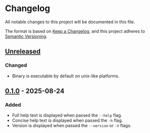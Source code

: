 # Changelog

All notable changes to this project will be documented in this file.

The format is based on [Keep a Changelog](https://keepachangelog.com/en/1.1.0/),
and this project adheres to [Semantic Versioning](https://semver.org/spec/v2.0.0.html).

## [Unreleased]

### Changed

- Binary is executable by default on unix-like platforms.

## [0.1.0] - 2025-08-24

### Added

- Full help text is displayed when passed the `--help` flag.
- Concise help text is displayed when passed the `-h` flag.
- Version is displayed when passed the `--version` or `-V` flags.

[unreleased]: https://github.com/libertynj/eoclu/compare/v0.1.0...HEAD
[0.1.0]: https://github.com/libertynj/eoclu/compare/5255e1d60f2643f6c2c2d624b8e1689a0f53f612...v0.1.0
